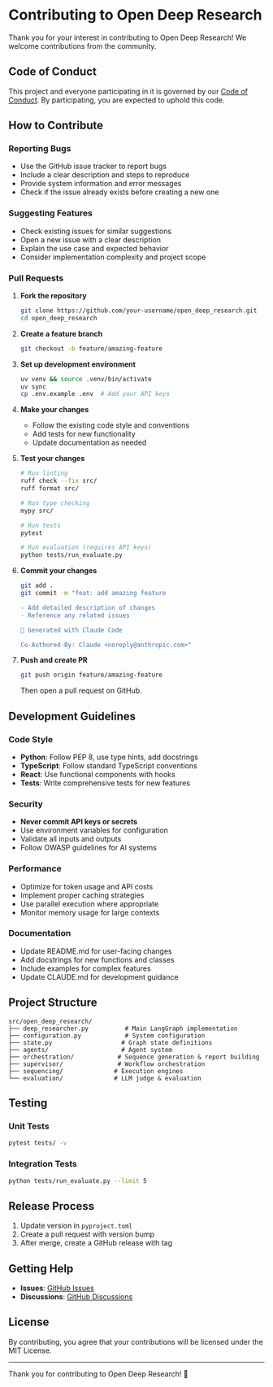 # Contributing to Open Deep Research

Thank you for your interest in contributing to Open Deep Research! We welcome contributions from the community.

## Code of Conduct

This project and everyone participating in it is governed by our [Code of Conduct](CODE_OF_CONDUCT.md). By participating, you are expected to uphold this code.

## How to Contribute

### Reporting Bugs
- Use the GitHub issue tracker to report bugs
- Include a clear description and steps to reproduce
- Provide system information and error messages
- Check if the issue already exists before creating a new one

### Suggesting Features
- Check existing issues for similar suggestions
- Open a new issue with a clear description
- Explain the use case and expected behavior
- Consider implementation complexity and project scope

### Pull Requests

1. **Fork the repository**
   ```bash
   git clone https://github.com/your-username/open_deep_research.git
   cd open_deep_research
   ```

2. **Create a feature branch**
   ```bash
   git checkout -b feature/amazing-feature
   ```

3. **Set up development environment**
   ```bash
   uv venv && source .venv/bin/activate
   uv sync
   cp .env.example .env  # Add your API keys
   ```

4. **Make your changes**
   - Follow the existing code style and conventions
   - Add tests for new functionality
   - Update documentation as needed

5. **Test your changes**
   ```bash
   # Run linting
   ruff check --fix src/
   ruff format src/
   
   # Run type checking
   mypy src/
   
   # Run tests
   pytest
   
   # Run evaluation (requires API keys)
   python tests/run_evaluate.py
   ```

6. **Commit your changes**
   ```bash
   git add .
   git commit -m "feat: add amazing feature
   
   - Add detailed description of changes
   - Reference any related issues
   
   🤖 Generated with Claude Code
   
   Co-Authored-By: Claude <noreply@anthropic.com>"
   ```

7. **Push and create PR**
   ```bash
   git push origin feature/amazing-feature
   ```
   Then open a pull request on GitHub.

## Development Guidelines

### Code Style
- **Python**: Follow PEP 8, use type hints, add docstrings
- **TypeScript**: Follow standard TypeScript conventions
- **React**: Use functional components with hooks
- **Tests**: Write comprehensive tests for new features

### Security
- **Never commit API keys or secrets**
- Use environment variables for configuration
- Validate all inputs and outputs
- Follow OWASP guidelines for AI systems

### Performance
- Optimize for token usage and API costs
- Implement proper caching strategies
- Use parallel execution where appropriate
- Monitor memory usage for large contexts

### Documentation
- Update README.md for user-facing changes
- Add docstrings for new functions and classes
- Include examples for complex features
- Update CLAUDE.md for development guidance

## Project Structure

```
src/open_deep_research/
├── deep_researcher.py          # Main LangGraph implementation
├── configuration.py            # System configuration
├── state.py                   # Graph state definitions
├── agents/                    # Agent system
├── orchestration/            # Sequence generation & report building
├── supervisor/               # Workflow orchestration
├── sequencing/              # Execution engines
└── evaluation/              # LLM judge & evaluation
```

## Testing

### Unit Tests
```bash
pytest tests/ -v
```

### Integration Tests
```bash
python tests/run_evaluate.py --limit 5
```


## Release Process

1. Update version in `pyproject.toml`
2. Create a pull request with version bump
3. After merge, create a GitHub release with tag

## Getting Help

- **Issues**: [GitHub Issues](https://github.com/langchain-ai/open_deep_research/issues)
- **Discussions**: [GitHub Discussions](https://github.com/langchain-ai/open_deep_research/discussions)

## License

By contributing, you agree that your contributions will be licensed under the MIT License.

---

Thank you for contributing to Open Deep Research! 🚀